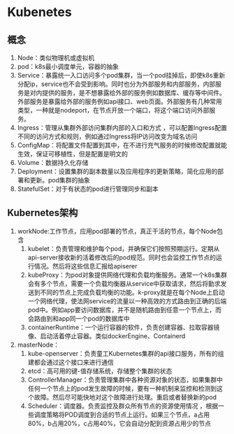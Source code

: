 # Kubenetes 

## 概念
1. Node：类似物理机或虚拟机
2. pod：k8s最小调度单元，容器的抽象
3. Service：暴露统一入口访问多个pod集群，当一个pod挂掉后，即使k8s重新分配ip，service也不会受到影响。同时也分为外部服务和内部服务，内部服务是对内提供的服务，是不想暴露给外部的服务例如数据库、缓存等中间件。外部服务是暴露给外部的服务例如api接口、web页面。外部服务有几种常用类型，一种就是nodeport，在节点开放一个端口，将这个端口访问外部服务。
4. Ingress：管理从集群外部访问集群内部的入口和方式 ，可以配置Ingress配置不同的访问方式和规则，例如通过Ingress将IP访问改变为域名访问
5. ConfigMap：将配置文件配置到其中，在不进行充气服务的时候修改配置就能生效，保证可移植性，但是配置是明文的
6. Volume：数据持久化存储 
7. Deployment：设置集群的副本数量以及应用程序的更新策略，简化应用的部署和更新。pod集群的抽象
8. StatefulSet：对于有状态的pod进行管理同步和副本

## Kubernetes架构
1. workNode:工作节点，应用pod部署的节点，真正干活的节点，每个Node包含
   1. kubelet：负责管理和维护每个pod，并确保它们按照预期运行。定期从api-server接收新的活着修改后的pod规范。同时也会监控工作节点的运行情况。然后将这些信息汇报给apiserer
   2. kubeProxy：为pod对象提供网络代理和负载均衡服务。通常一个k8s集群会有多个节点，需要一个负载均衡器从service中获取请求，然后将勤求发送到不同的节点上完成负载均衡的功能。k-proxy就是在每个Node上启动一个网络代理，使法网service的流量以一种高效的方式路由到正确的后端pod中。例如app要访问数据库，并不是随机路由到任意一个节点上，而会路由到和app同一个pod的数据库中
   3. containerRuntime：一个运行容器的软件，负责创建容器、拉取容器镜像、启动活着停止容器。类似dockerEngine、Containerd
2. masterNode：
   1. kube-openserver：负责童工Kubernetes集群的api接口服务，所有的组建都会通过这个接口来进行通信
   2. etcd：高可用的键-值存储系统，存储整个集群的状态
   3. ControllerManager：负责管理集群中各种资源对象的状态，如果集群中任何一个节点上的pod发生故障的时候，要有一种机制来监控和检测到这个故障。然后尽可能快地对这个故障进行处理。重启或者替换新的pod
   4. Scheduler：调度器。负责监控及群众所有节点的资源使用情况 ，根据一些调度策略将POD调度到合适的节点上运行。如果三个节点，a占用80%，b占用20%，c占用40%，它会自动分配到资源占用少的节点